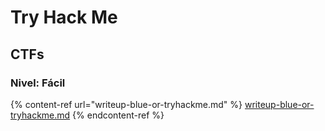 # Try Hack Me

## CTFs

### Nivel: Fácil&#x20;

{% content-ref url="writeup-blue-or-tryhackme.md" %}
[writeup-blue-or-tryhackme.md](writeup-blue-or-tryhackme.md)
{% endcontent-ref %}
